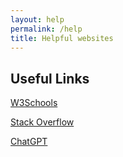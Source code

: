 ```yaml
---
layout: help
permalink: /help
title: Helpful websites
---
```


## Useful Links
<a href="https://www.w3schools.com/">W3Schools</a>

<a href="https://stackoverflow.com/">Stack Overflow</a>

<a href="https://chat.openai.com/">ChatGPT</a>